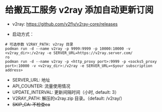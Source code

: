 # 给搬瓦工服务 v2ray 添加自动更新订阅

- v2ray: https://github.com/v2fly/v2ray-core/releases

- 启动方式：

```shell
# 可选参数 V2RAY_PATH: v2ray 目录
podman run -d --name v2ray -p 9999:9999 -p 10000:10000 -v <v2ray_dir>:/v2ray -e SERVER_URL=https://v2ray.server.com/
ro
podman run -d --name v2ray -p <http_proxy port>:9999 -p <socks5_proxy port>:10000 -v <v2ray_dir>:/v2ray -e SERVER_URL=<$your subscription address>
```

- SERVER_URL: 地址
- API_COUNTER: 流量使用情况
- UPDATE_INTERVAL: 更新间隔时间（小时, default: 3）
- V2RAY_PATH: 解压的v2ray.zip 目录。（default: /v2ray/）
- ~~SKIP_CA: 不检查ca~~
